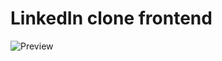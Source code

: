 # LinkedIn clone frontend

![Preview](https://github.com/AlenaNiku/vino-map/blob/master/vino-giphy.gif)
